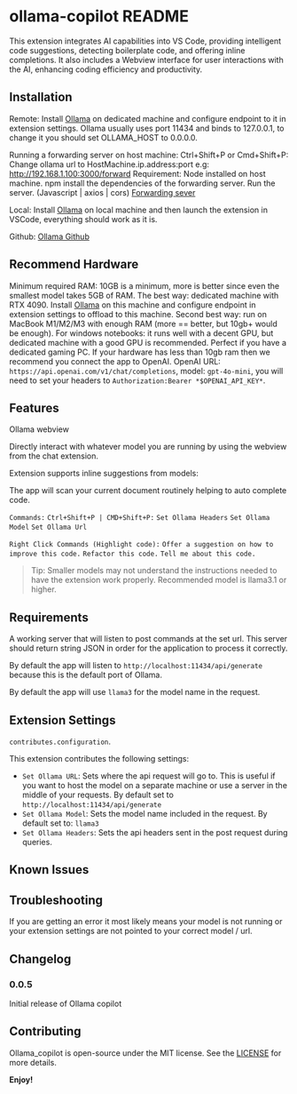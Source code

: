 # ollama-copilot README

This extension integrates AI capabilities into VS Code, providing intelligent code suggestions, detecting boilerplate code, and offering inline completions. It also includes a Webview interface for user interactions with the AI, enhancing coding efficiency and productivity.

## Installation

Remote:
Install [Ollama](https://ollama.com/) on dedicated machine and configure endpoint to it in extension settings. Ollama usually uses port 11434 and binds to 127.0.0.1, to change it you should set OLLAMA_HOST to 0.0.0.0.

Running a forwarding server on host machine:
Ctrl+Shift+P or Cmd+Shift+P: Change ollama url to HostMachine.ip.address:port e.g: http://192.168.1.100:3000/forward
Requirement: Node installed on host machine.
npm install the dependencies of the forwarding server.
Run the server.
(Javascript | axios | cors)
[Forwarding sever](./proxy-server.js)

Local:
Install [Ollama](https://ollama.com) on local machine and then launch the extension in VSCode, everything should work as it is.

Github: [Ollama Github](https://github.com/ollama/ollama)

## Recommend Hardware

Minimum required RAM: 10GB is a minimum, more is better since even the smallest model takes 5GB of RAM. The best way: dedicated machine with RTX 4090. Install [Ollama](https://ollama.com) on this machine and configure endpoint in extension settings to offload to this machine. Second best way: run on MacBook M1/M2/M3 with enough RAM (more == better, but 10gb+ would be enough). For windows notebooks: it runs well with a decent GPU, but dedicated machine with a good GPU is recommended. Perfect if you have a dedicated gaming PC. If your hardware has less than 10gb ram then we recommend you connect the app to OpenAI. OpenAI URL: `https://api.openai.com/v1/chat/completions`, model: `gpt-4o-mini`, you will need to set your headers to `Authorization:Bearer *$OPENAI_API_KEY*`.

## Features

Ollama webview

<!-- ![media](media/features/ollamaWebview.png) -->

Directly interact with whatever model you are running by using the webview from the chat extension.

Extension supports inline suggestions from models:

<!-- ![media](media/features/inlinePrompt.png) -->

The app will scan your current document routinely helping to auto complete code.

`Commands:`
`Ctrl+Shift+P | CMD+Shift+P:`
`Set Ollama Headers`
`Set Ollama Model`
`Set Ollama Url`

`Right Click Commands (Highlight code):`
`Offer a suggestion on how to improve this code.`
`Refactor this code.`
`Tell me about this code.`

> Tip: Smaller models may not understand the instructions needed to have the extension work properly. Recommended model is llama3.1 or higher.

## Requirements

A working server that will listen to post commands at the set url. This server should return string JSON in order for the application to process it correctly.

By default the app will listen to `http://localhost:11434/api/generate` because this is the default port of Ollama.

By default the app will use `llama3` for the model name in the request.

## Extension Settings

`contributes.configuration`.

This extension contributes the following settings:

- `Set Ollama URL`: Sets where the api request will go to. This is useful if you want to host the model on a separate machine or use a server in the middle of your requests. By default set to `http://localhost:11434/api/generate`
- `Set Ollama Model`: Sets the model name included in the request. By default set to: `llama3`
- `Set Ollama Headers`: Sets the api headers sent in the post request during queries.

## Known Issues

## Troubleshooting

If you are getting an error it most likely means your model is not running or your extension settings are not pointed to your correct model / url.

## Changelog

### 0.0.5

Initial release of Ollama copilot

## Contributing

Ollama_copilot is open-source under the MIT license. See the [LICENSE](./LICENSE) for more details.

**Enjoy!**
